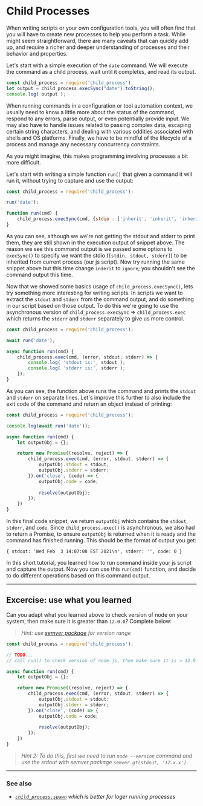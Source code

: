 <!--
targets:
    - type: local
      cwd: .
-->

# Child Processes

When writing scripts or your own configuration tools, you will often find that you will have to create new processes to help you perform a task. While might seem straightforward, there are many caveats that can quickly add up, and require a richer and deeper understanding of processes and their behavior and properties.

Let's start with a simple execution of the `date` command. We will execute the command as a child process, wait until it completes, and read its output.

```js | {type:'script'}
const child_process = require('child_process')
let output = child_process.execSync("date").toString();
console.log( output );
```

When running commands in a configuration or tool automation context, we usually need to know a little more about the status of the command, respond to any errors, parse output, or even potentially provide input. We may also have to handle issues related to passing complex data, escaping certain string characters, and dealing with various oddities associated with shells and OS platforms. Finally, we have to be mindful of the lifecycle of a process and manage any necessary concurrency constraints.

As you might imagine, this makes programming involving processes a bit more difficult.

Let's start with writing a simple function `run()` that given a command it will run it, without trying to capture and use the output:

```js | {type:'script'}
const child_process = require('child_process');

run('date');

function run(cmd) {
    child_process.execSync(cmd, {stdio : ['inherit', 'inherit', 'inherit'] });
}
```

As you can see, although we we're not getting the stdout and stderr to print them, they are still shown in the execution output of snippet above. The reason we see this command output is we passed some options to `execSync()` to specify we want the stdio (`[stdin, stdout, stderr]`) to be inherited from current process (our js script). Now try running the same snippet above but this time change `inderit` to `ignore`; you shouldn't see the command output this time.

Now that we showed some basics usage of `child_process.execSync()`, lets try something more interesting for writing scripts. In scripts we want to extract the `stdout` and `stderr` from the command output, and do something in our script based on those output. To do this we're going to use the asynchronous version of `child_process.execSync` => `child_process.exec` which returns the `stderr` and `stderr` separately to give us more control.

```js | {type:'script'}
const child_process = require('child_process');

await run('date');

async function run(cmd) {
    child_process.exec(cmd, (error, stdout, stderr) => {
        console.log( 'stdout is:', stdout );
        console.log( 'stderr is:', stderr );
    });
}
```

As you can see, the function above runs the command and prints the `stdout` and `stderr` on separate lines. Let's improve this further to also include the exit code of the command and return an object instead of printing:

```js | {type:'script'}
const child_process = require('child_process');

console.log(await run('date'));

async function run(cmd) {
    let outputObj = {};

    return new Promise((resolve, reject) => {
        child_process.exec(cmd, (error, stdout, stderr) => {
            outputObj.stdout = stdout;
            outputObj.stderr = stderr;
        }).on('close', (code) => {
            outputObj.code = code;
            
            resolve(outputObj);
        });
    })
}
```

In this final code snippet, we return `outputObj` which contains the `stdout`, `stderr`, and `code`. Since `child_process.exec()` is asynchronous, we also had to return a Promise, to ensure `outputObj` is returned when it is ready and the command has finished running. This should be the format of output you get:

```
{ stdout: 'Wed Feb  3 14:07:08 EST 2021\n', stderr: '', code: 0 }
```

In this short tutorial, you learned how to run command inside your js script and capture the output. Now you can use this `run(cmd)` function, and decide to do different operations based on this command output.

---

## Excercise: use what you learned

Can you adapt what you learned above to check version of node on your system, then make sure it is greater than `12.0.0`? Complete below: 

> _Hint: use [semver package](https://www.npmjs.com/package/semver) for version range_

```js | {type:'script'}
const child_process = require('child_process');

// TODO...
// call run() to check version of node.js, then make sure it is > 12.0.0 })();

async function run(cmd) {
    let outputObj = {};

    return new Promise((resolve, reject) => {
        child_process.exec(cmd, (error, stdout, stderr) => {
            outputObj.stdout = stdout;
            outputObj.stderr = stderr;
        }).on('close', (code) => {
            outputObj.code = code;
            
            resolve(outputObj);
        });
    })
}
```


> _Hint 2: To do this, first we need to run `node --version` command and use the stdout with semver package `semver.gt(stdout, '12.x.x')`._

---

### See also
- _[`child_process.spawn`](https://nodejs.org/api/child_process.html#child_process_child_process_spawn_command_args_options) which is better for loger running processes_